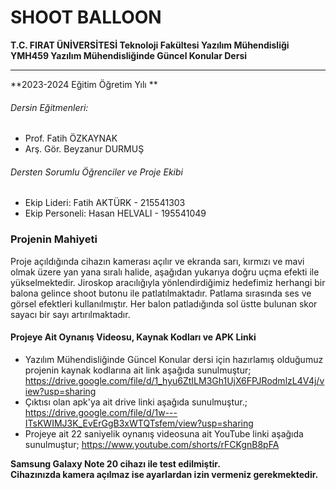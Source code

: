 # SHOOT BALLOON

**T.C.
FIRAT ÜNİVERSİTESİ
Teknoloji Fakültesi
Yazılım Mühendisliği
YMH459 Yazılım Mühendisliğinde Güncel Konular Dersi**

------------
**2023-2024 Eğitim Öğretim Yılı
**
###### Dersin Eğitmenleri:
- Prof. Fatih ÖZKAYNAK
- Arş. Gör. Beyzanur DURMUŞ

###### Dersten Sorumlu Öğrenciler ve Proje Ekibi
- Ekip Lideri: Fatih AKTÜRK - 215541303
- Ekip Personeli: Hasan HELVALI - 195541049

### Projenin Mahiyeti
Proje açıldığında cihazın kamerası açılır ve ekranda sarı, kırmızı ve mavi olmak üzere yan yana sıralı halide, aşağıdan yukarıya doğru uçma efekti ile yükselmektedir. Jiroskop aracılığıyla yönlendirdiğimiz hedefimiz herhangi bir balona gelince shoot butonu ile patlatılmaktadır. Patlama sırasında ses ve görsel efektleri kullanılmıştır. Her balon patladığında sol üstte bulunan skor sayacı bir sayı artırılmaktadır. 
#### Projeye Ait Oynanış Videosu, Kaynak Kodları ve APK Linki
- Yazılım Mühendisliğinde Güncel Konular dersi için hazırlamış olduğumuz projenin kaynak kodlarına ait link aşağıda sunulmuştur;
    https://drive.google.com/file/d/1_hyu6ZtILM3Gh1UjX6FPJRodmlzL4V4j/view?usp=sharing
- Çıktısı olan apk'ya ait drive linki aşağıda sunulmuştur.; 
    https://drive.google.com/file/d/1w---ITsKWIMJ3K_EvErGgB3xWTQTsfem/view?usp=sharing
- Projeye ait 22 saniyelik oynanış videosuna ait YouTube linki aşağıda sunulmuştur;
    https://www.youtube.com/shorts/rFCKgnB8pFA
	

**Samsung Galaxy Note 20 cihazı ile test edilmiştir.** <br>
**Cihazınızda kamera açılmaz ise ayarlardan izin vermeniz gerekmektedir.**
